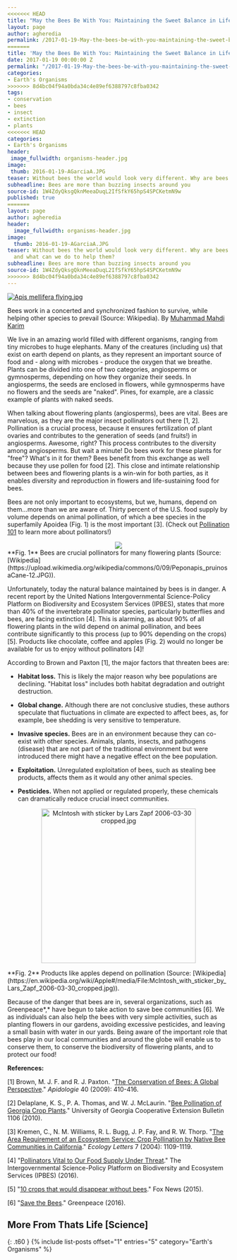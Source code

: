 ```yaml
---
<<<<<<< HEAD
title: "May the Bees Be With You: Maintaining the Sweet Balance in Life"
layout: page
author: agheredia
permalink: /2017-01-19-May-the-bees-be-with-you-maintaining-the-sweet-balance-in-life-AGarciaHeredia/
=======
title: 'May the Bees Be With You: Maintaining the Sweet Balance in Life'
date: 2017-01-19 00:00:00 Z
permalink: "/2017-01-19-May-the-bees-be-with-you-maintaining-the-sweet-balance-in-life-AGarciaHeredia/"
categories:
- Earth's Organisms
>>>>>>> 8d4bc04f94a0bda34c4e89ef6388797c8fba0342
tags:
- conservation
- bees
- insect
- extinction
- plants
<<<<<<< HEAD
categories:
- Earth's Organisms
header:
 image_fullwidth: organisms-header.jpg
image: 
 thumb: 2016-01-19-AGarciaA.JPG
teaser: Without bees the world would look very different. Why are bees in decline, and what can we do to help them?
subheadline: Bees are more than buzzing insects around you
source-id: 1W4ZdyQksgQknMeeaDuqL2IfSfkY65hpS4SPCKetmN9w
published: true
=======
layout: page
author: agheredia
header:
  image_fullwidth: organisms-header.jpg
image:
  thumb: 2016-01-19-AGarciaA.JPG
teaser: Without bees the world would look very different. Why are bees in decline,
  and what can we do to help them?
subheadline: Bees are more than buzzing insects around you
source-id: 1W4ZdyQksgQknMeeaDuqL2IfSfkY65hpS4SPCKetmN9w
>>>>>>> 8d4bc04f94a0bda34c4e89ef6388797c8fba0342
---
```


<p><a href="https://commons.wikimedia.org/wiki/File:Apis_mellifera_flying.jpg#/media/File:Apis_mellifera_flying.jpg"><img src="https://upload.wikimedia.org/wikipedia/commons/thumb/9/99/Apis_mellifera_flying.jpg/1200px-Apis_mellifera_flying.jpg" alt="Apis mellifera flying.jpg"></a><figcaption>Bees work in a concerted and synchronized fashion to survive, while helping other species to prevail (Source: Wikipedia). By <a href="https://en.wikipedia.org/wiki/File:Apis_mellifera_flying.jpg" class="extiw" title="w:User:Muhammad Mahdi Karim">Muhammad Mahdi Karim</a></figcaption> </p>

We live in an amazing world filled with different organisms, ranging from tiny microbes to huge elephants. Many of the creatures (including us) that exist on earth depend on plants, as they represent an important source of food and - along with microbes - produce the oxygen that we breathe. Plants can be divided into one of two categories, angiosperms or gymnosperms, depending on how they organize their seeds. In angiosperms, the seeds are enclosed in flowers, while gymnosperms have no flowers and the seeds are "naked". Pines, for example, are a classic example of plants with naked seeds. 

When talking about flowering plants (angiosperms), bees are vital. Bees are marvelous, as they are the major insect pollinators out there [1, 2]. Pollination is a crucial process, because it ensures fertilization of plant ovaries and contributes to the generation of seeds (and fruits!) in angiosperms. Awesome, right? This process contributes to the diversity among angiosperms. But wait a minute! Do bees work for these plants for "free"? What's in it for them? Bees benefit from this exchange as well because they use pollen for food [2]. This close and intimate relationship between bees and flowering plants is a win-win for both parties, as it enables diversity and reproduction in flowers and life-sustaining food for bees. 

Bees are not only important to ecosystems, but we, humans, depend on them...more than we are aware of. Thirty percent of the U.S. food supply by volume depends on animal pollination, of which a bee species in the superfamily Apoidea (Fig. 1) is the most important [3]. (Check out [Pollination 101](http://thatslifesci.com.s3-website-us-east-1.amazonaws.com/2017-01-05-Pollination-101-AGuirre/) to learn more about pollinators!)

<div style="text-align:center"><img src ="https://upload.wikimedia.org/wikipedia/commons/0/09/Peponapis_pruinosaCane-12.JPG"/></div>
**Fig. 1** Bees are crucial pollinators for many flowering plants (Source: [Wikipedia](https://upload.wikimedia.org/wikipedia/commons/0/09/Peponapis_pruinosaCane-12.JPG)).

Unfortunately, today the natural balance maintained by bees is in danger. A recent report by the United Nations Intergovernmental Science-Policy Platform on Biodiversity and Ecosystem Services (IPBES), states that more than 40% of the invertebrate pollinator species, particularly butterflies and bees, are facing extinction [4]. This is alarming, as about 90% of all flowering plants in the wild depend on animal pollination, and bees contribute significantly to this process (up to 90% depending on the crops) [5]. Products like chocolate, coffee and apples (Fig. 2) would no longer be available for us to enjoy without pollinators [4]!

According to Brown and Paxton [1], the major factors that threaten bees are:

* **Habitat loss.** This is likely the major reason why bee populations are declining. "Habitat loss" includes both habitat degradation and outright destruction. 

* **Global change.** Although there are not conclusive studies, these authors speculate that fluctuations in climate are expected to affect bees, as, for example, bee shedding is very sensitive to temperature.

* **Invasive species.** Bees are in an environment  because they can co-exist with other species. Animals, plants, insects, and pathogens (disease) that are not part of the traditional environment but were introduced there might have a negative effect on the bee population. 

* **Exploitation.** Unregulated exploitation of bees, such as stealing bee products, affects them as it would any other animal species.

* **Pesticides.** When not applied or regulated properly, these chemicals can dramatically reduce crucial insect communities.

<p align="center"><a href="https://commons.wikimedia.org/wiki/File:McIntosh_with_sticker_by_Lars_Zapf_2006-03-30_cropped.jpg#/media/File:McIntosh_with_sticker_by_Lars_Zapf_2006-03-30_cropped.jpg"><img src="https://upload.wikimedia.org/wikipedia/commons/b/bd/McIntosh_with_sticker_by_Lars_Zapf_2006-03-30_cropped.jpg" alt="McIntosh with sticker by Lars Zapf 2006-03-30 cropped.jpg" height="350" width="350"></a></p>
**Fig. 2** Products like apples depend on pollination (Source: [Wikipedia](https://en.wikipedia.org/wiki/Apple#/media/File:McIntosh_with_sticker_by_Lars_Zapf_2006-03-30_cropped.jpg)). 

Because of the danger that bees are in, several organizations, such as Greenpeace*,* have begun to take action to save bee communities [6]. We as individuals can also help the bees with very simple activities, such as planting flowers in our gardens, avoiding excessive pesticides, and leaving a small basin with water in our yards. Being aware of the important role that bees play in our local communities and around the globe will enable us to conserve them, to conserve the biodiversity of flowering plants, and to protect our food!

**References:**

[1] Brown, M. J. F. and R. J. Paxton. "[The ](http://link.springer.com/article/10.1051%2Fapido%2F2009019)[Conservation of](http://link.springer.com/article/10.1051%2Fapido%2F2009019)[ B](http://link.springer.com/article/10.1051%2Fapido%2F2009019)[ees: A ](http://link.springer.com/article/10.1051%2Fapido%2F2009019)[Global ](http://link.springer.com/article/10.1051%2Fapido%2F2009019)[Perspective](http://link.springer.com/article/10.1051%2Fapido%2F2009019)." *Apidologie* 40 (2009): 410-416. 

[2] Delaplane, K. S., P. A. Thomas, and W. J. McLaurin. "[Bee ](http://athenaeum.libs.uga.edu/bitstream/handle/10724/12165/B1106.pdf?sequence=1)[Pollination of Georgia ](http://athenaeum.libs.uga.edu/bitstream/handle/10724/12165/B1106.pdf?sequence=1)[Crop ](http://athenaeum.libs.uga.edu/bitstream/handle/10724/12165/B1106.pdf?sequence=1)[Plants](http://athenaeum.libs.uga.edu/bitstream/handle/10724/12165/B1106.pdf?sequence=1)." University of Georgia Cooperative Extension Bulletin 1106 (2010).

[3] Kremen, C., N. M. Williams, R. L. Bugg, J. P. Fay, and R. W. Thorp. "[The ](http://onlinelibrary.wiley.com/doi/10.1111/j.1461-0248.2004.00662.x/abstract)[Area ](http://onlinelibrary.wiley.com/doi/10.1111/j.1461-0248.2004.00662.x/abstract)[Requirement of an ](http://onlinelibrary.wiley.com/doi/10.1111/j.1461-0248.2004.00662.x/abstract)[Ecosystem ](http://onlinelibrary.wiley.com/doi/10.1111/j.1461-0248.2004.00662.x/abstract)[Service: ](http://onlinelibrary.wiley.com/doi/10.1111/j.1461-0248.2004.00662.x/abstract)[Crop ](http://onlinelibrary.wiley.com/doi/10.1111/j.1461-0248.2004.00662.x/abstract)[Pollination by ](http://onlinelibrary.wiley.com/doi/10.1111/j.1461-0248.2004.00662.x/abstract)[Native ](http://onlinelibrary.wiley.com/doi/10.1111/j.1461-0248.2004.00662.x/abstract)[Bee ](http://onlinelibrary.wiley.com/doi/10.1111/j.1461-0248.2004.00662.x/abstract)[Communities in California](http://onlinelibrary.wiley.com/doi/10.1111/j.1461-0248.2004.00662.x/abstract)." *Ecology Letters* 7 (2004): 1109-1119. 

[4] "[Pollinators Vital to Our Food Supply Under Threat](http://www.ipbes.net/article/press-release-pollinators-vital-our-food-supply-under-threat)." The Intergovernmental Science-Policy Platform on Biodiversity and Ecosystem Services (IPBES) (2016). 

[5] "[10 crops that would disappear without bees](http://www.foxnews.com/food-drink/2012/07/19/10-crops-that-would-disappear-without-bees.html)." Fox News (2015). 

[6]  "[Save the Bees](http://www.greenpeace.org/usa/sustainable-agriculture/save-the-bees/)." Greenpeace (2016).

## More From Thats Life [Science]
{: .t60 }
{% include list-posts offset="1" entries="5" category="Earth's Organisms" %}

